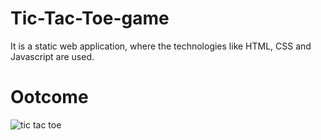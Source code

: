 # Tic-Tac-Toe-game
It is a static web application, where the technologies like HTML, CSS and Javascript are used.

<h1>Ootcome</h1>

![tic tac toe](https://user-images.githubusercontent.com/70971734/140104226-8e2d69f6-f43e-46fd-a37d-4af634018bd7.jpeg)

